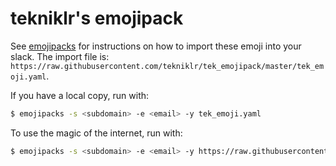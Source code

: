 # tekniklr's emojipack

See [emojipacks](https://github.com/lambtron/emojipacks) for instructions on how to import these emoji into your slack. The import file is: `https://raw.githubusercontent.com/tekniklr/tek_emojipack/master/tek_emoji.yaml`.

If you have a local copy, run with:
```bash
$ emojipacks -s <subdomain> -e <email> -y tek_emoji.yaml
```

To use the magic of the internet, run with:
```bash
$ emojipacks -s <subdomain> -e <email> -y https://raw.githubusercontent.com/tekniklr/tek_emojipack/master/tek_emoji.yaml
```